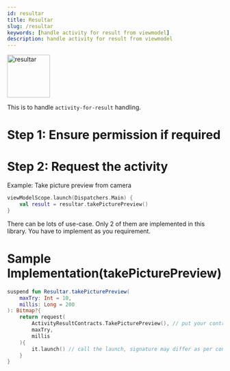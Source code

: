 ```yaml
---
id: resultar
title: Resultar
slug: /resultar
keywords: [handle activity for result from viewmodel]
description: handle activity for result from viewmodel
---
```


<img src="/img/resultar.png" alt="resultar" width="100px"></img>

This is to handle `activity-for-result` handling.

# Step 1: Ensure permission if required

# Step 2: Request the activity

Example: Take picture preview from camera

```kotlin
viewModelScope.launch(Dispatchers.Main) {
    val result = resultar.takePicturePreview()
}
```

There can be lots of use-case. Only 2 of them are implemented in this library. You have to implement as you requirement.

# Sample Implementation(takePicturePreview)

```kotlin
suspend fun Resultar.takePicturePreview(
    maxTry: Int = 10,
    millis: Long = 200
): Bitmap?{
    return request(
        ActivityResultContracts.TakePicturePreview(), // put your contract
        maxTry,
        millis
    ){
        it.launch() // call the launch, signature may differ as per contract
    }
}
```